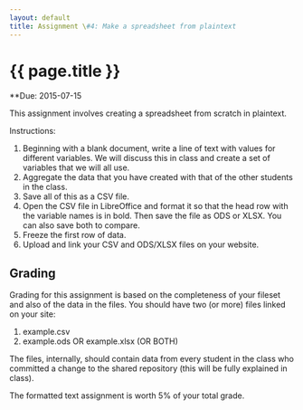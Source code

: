 ```yaml
---
layout: default
title: Assignment \#4: Make a spreadsheet from plaintext
---
```


# {{ page.title }}

**Due: 2015-07-15

This assignment involves creating a spreadsheet from scratch in plaintext.

Instructions:

1. Beginning with a blank document, write a line of text with values for different variables. We will discuss this in class and create a set of variables that we will all use. 
2. Aggregate the data that you have created with that of the other students in the class. 
3. Save all of this as a CSV file. 
4. Open the CSV file in LibreOffice and format it so that the head row with the variable names is in bold. Then save the file as ODS or XLSX. You can also save both to compare. 
5. Freeze the first row of data. 
6. Upload and link your CSV and ODS/XLSX files on your website. 

## Grading

Grading for this assignment is based on the completeness of your fileset and also of the data in the files. You should have two (or more) files linked on your site:

1. example.csv
2. example.ods OR example.xlsx (OR BOTH)

The files, internally, should contain data from every student in the class who committed a change to the shared repository (this will be fully explained in class).

The formatted text assignment is worth 5% of your total grade. 